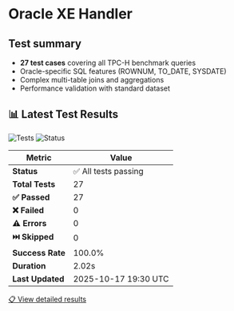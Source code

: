 # Oracle XE Handler

## Test summary

- **27 test cases** covering all TPC-H benchmark queries
- Oracle-specific SQL features (ROWNUM, TO_DATE, SYSDATE)
- Complex multi-table joins and aggregations
- Performance validation with standard dataset 

<!-- TEST_RESULTS_START -->
## 📊 Latest Test Results

![Tests](https://github.com/tino097/mindsdb-handlers-monitor/actions/workflows/oracle.yml/badge.svg)
![Status](https://img.shields.io/badge/status-All-brightgreen)

| Metric | Value |
|--------|-------|
| **Status** | ✅ All tests passing |
| **Total Tests** | 27 |
| **✅ Passed** | 27 |
| **❌ Failed** | 0 |
| **⚠️ Errors** | 0 |
| **⏭️ Skipped** | 0 |
| **Success Rate** | 100.0% |
| **Duration** | 2.02s |
| **Last Updated** | 2025-10-17 19:30 UTC |

[📋 View detailed results](https://github.com/tino097/mindsdb-handlers-monitor/actions/workflows/oracle.yml)

<!-- TEST_RESULTS_END -->